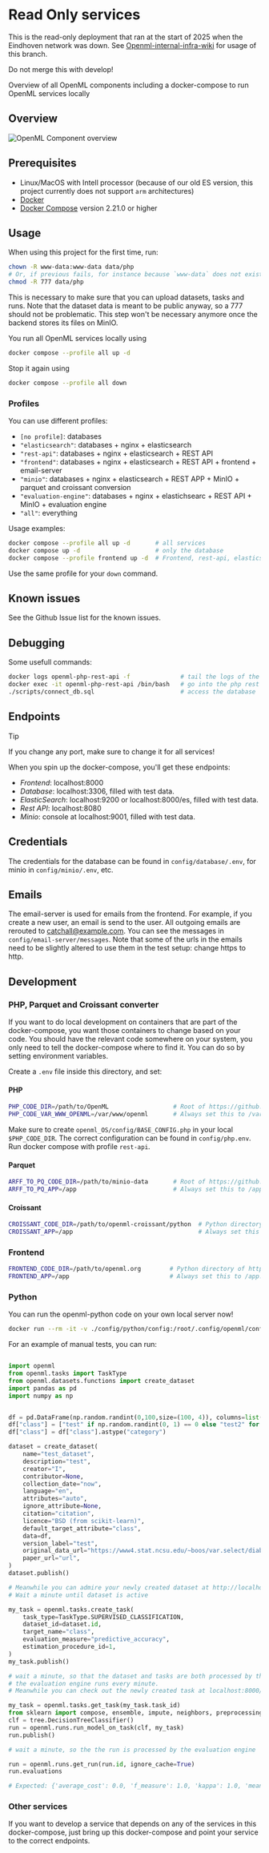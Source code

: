 # Read Only services
This is the read-only deployment that ran at the start of 2025 when the Eindhoven network was down. See [Openml-internal-infra-wiki](https://github.com/openml/openml-internal-infra-wiki/blob/main/pages/read-only-deployment.md) for usage of this branch.

Do not merge this with develop! 

Overview of all OpenML components including a docker-compose to run OpenML services locally

## Overview

![OpenML Component overview](https://raw.githubusercontent.com/openml/services/main/documentation/OpenML-overview.png)

## Prerequisites
- Linux/MacOS with Intell processor (because of our old ES version, this project currently does not support `arm` architectures)
- [Docker](https://docs.docker.com/get-docker/) 
- [Docker Compose](https://docs.docker.com/compose/install/) version 2.21.0 or higher

## Usage

When using this project for the first time, run:
```bash
chown -R www-data:www-data data/php
# Or, if previous fails, for instance because `www-data` does not exist:
chmod -R 777 data/php
```
This is necessary to make sure that you can upload datasets, tasks and runs. Note that the dataset data is meant to be public anyway, so a 777 should not be problematic. This step won't be necessary anymore once the backend stores its files on MinIO.


You run all OpenML services locally using
```bash
docker compose --profile all up -d
```
Stop it again using 
```bash
docker compose --profile all down
```

### Profiles
You can use different profiles:

- `[no profile]`: databases
- `"elasticsearch"`: databases + nginx + elasticsearch
- `"rest-api"`: databases + nginx + elasticsearch + REST API
- `"frontend"`: databases + nginx + elasticsearch + REST API + frontend + email-server
- `"minio"`: databases + nginx + elasticsearch + REST APP + MinIO + parquet and croissant conversion
- `"evaluation-engine"`: databases + nginx + elastichsearc + REST API + MinIO + evaluation engine
- `"all"`: everything

Usage examples:
```bash
docker compose --profile all up -d       # all services
docker compose up -d                     # only the database
docker compose --profile frontend up -d  # Frontend, rest-api, elasticsearch and database
```
Use the same profile for your `down` command.


## Known issues
See the Github Issue list for the known issues.

## Debugging
Some usefull commands:
```bash
docker logs openml-php-rest-api -f              # tail the logs of the php rest api
docker exec -it openml-php-rest-api /bin/bash   # go into the php rest api container
./scripts/connect_db.sql                        # access the database
```

## Endpoints
> [!TIP]
> If you change any port, make sure to change it for all services!

When you spin up the docker-compose, you'll get these endpoints:
- *Frontend*: localhost:8000
- *Database*: localhost:3306, filled with test data.
- *ElasticSearch*: localhost:9200 or localhost:8000/es, filled with test data.
- *Rest API*: localhost:8080
- *Minio*: console at localhost:9001, filled with test data.

## Credentials
The credentials for the database can be found in `config/database/.env`, for minio in `config/minio/.env`, etc.

## Emails
The email-server is used for emails from the frontend. For example, if you create a new user, an 
email is send to the user. All outgoing emails are rerouted to catchall@example.com. You can see 
the messages in `config/email-server/messages`. Note that some of the urls in the emails need to 
be slightly altered to use them in the test setup: change https to http.

## Development

### PHP, Parquet and Croissant converter
If you want to do local development on containers that are part of the docker-compose, you want those containers to change based on your code. You should have the relevant code somewhere on your system, you only need to tell the docker-compose where to find it. You can do so by setting environment variables. 

Create a `.env` file inside this directory, and set:

#### PHP
```bash
PHP_CODE_DIR=/path/to/OpenML                  # Root of https://github.com/openml/OpenML on your computer
PHP_CODE_VAR_WWW_OPENML=/var/www/openml       # Always set this to /var/www/openml. Leave empty if you leave PHP_CODE_DIR empty
```

Make sure to create `openml_OS/config/BASE_CONFIG.php` in your local `$PHP_CODE_DIR`. The correct configuration can be found in `config/php.env`. Run docker compose with profile `rest-api`.

#### Parquet
```bash
ARFF_TO_PQ_CODE_DIR=/path/to/minio-data       # Root of https://github.com/openml-labs/minio-data on your computer
ARFF_TO_PQ_APP=/app                           # Always set this to /app. Leave empty if you leave ARFF_TO_PQ_CODE_DIR empty
```

#### Croissant
```bash
CROISSANT_CODE_DIR=/path/to/openml-croissant/python  # Python directory of https://github.com/openml/openml-croissant on your computer
CROISSANT_APP=/app                                   # Always set this to /app. Leave empty if you leave CROISSANT_CODE_DIR empty
```

### Frontend
```bash
FRONTEND_CODE_DIR=/path/to/openml.org        # Python directory of https://github.com/openml/openml.org on your computer
FRONTEND_APP=/app                            # Always set this to /app. Leave empty if you leave FRONTEND_CODE_DIR empty
```

### Python

You can run the openml-python code on your own local server now!

```bash
docker run --rm -it -v ./config/python/config:/root/.config/openml/config:ro --network openml-services openml/openml-python
```


For an example of manual tests, you can run:
```python

import openml
from openml.tasks import TaskType
from openml.datasets.functions import create_dataset
import pandas as pd
import numpy as np


df = pd.DataFrame(np.random.randint(0,100,size=(100, 4)), columns=list('ABCD'))
df["class"] = ["test" if np.random.randint(0, 1) == 0 else "test2" for _ in range(100)]
df["class"] = df["class"].astype("category")

dataset = create_dataset(
    name="test_dataset",
    description="test",
    creator="I",
    contributor=None,
    collection_date="now",
    language="en",
    attributes="auto",
    ignore_attribute=None,
    citation="citation",
    licence="BSD (from scikit-learn)",
    default_target_attribute="class",
    data=df,
    version_label="test",
    original_data_url="https://www4.stat.ncsu.edu/~boos/var.select/diabetes.html",
    paper_url="url",
)
dataset.publish()

# Meanwhile you can admire your newly created dataset at http://localhost:8000/search?type=data&id=[dataset.id]
# Wait a minute until dataset is active

my_task = openml.tasks.create_task(
    task_type=TaskType.SUPERVISED_CLASSIFICATION,
    dataset_id=dataset.id,
    target_name="class",
    evaluation_measure="predictive_accuracy",
    estimation_procedure_id=1,
)
my_task.publish()

# wait a minute, so that the dataset and tasks are both processed by the evaluation engine.
# the evaluation engine runs every minute.
# Meanwhile you can check out the newly created task at localhost:8000/search?type=task&id=[my_task.id]

my_task = openml.tasks.get_task(my_task.task_id)
from sklearn import compose, ensemble, impute, neighbors, preprocessing, pipeline, tree
clf = tree.DecisionTreeClassifier()
run = openml.runs.run_model_on_task(clf, my_task)
run.publish()

# wait a minute, so the the run is processed by the evaluation engine

run = openml.runs.get_run(run.id, ignore_cache=True)
run.evaluations

# Expected: {'average_cost': 0.0, 'f_measure': 1.0, 'kappa': 1.0, 'mean_absolute_error': 0.0, 'mean_prior_absolute_error': 0.0, 'number_of_instances': 100.0, 'precision': 1.0, 'predictive_accuracy': 1.0, 'prior_entropy': 0.0, 'recall': 1.0, 'root_mean_prior_squared_error': 0.0, 'root_mean_squared_error': 0.0, 'total_cost': 0.0}
```


### Other services
If you want to develop a service that depends on any of the services in this docker-compose, just bring up this docker-compose and point your service to the correct endpoints.
